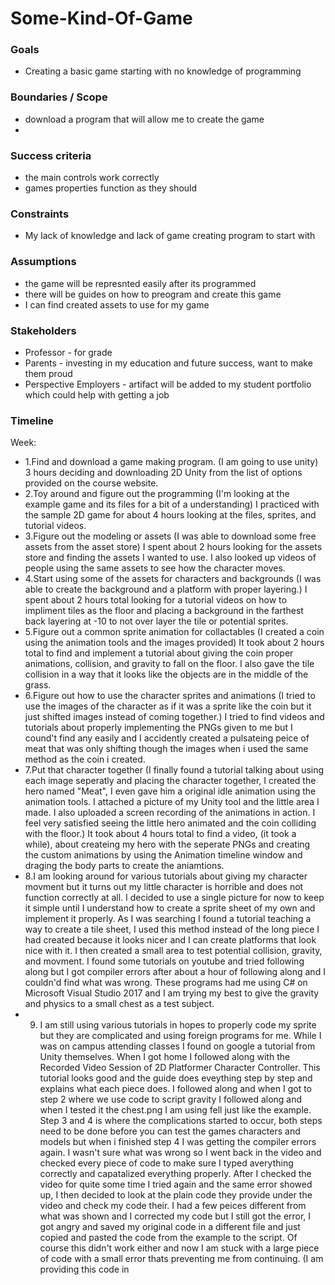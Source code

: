 # Some-Kind-Of-Game
### Goals

-   Creating a basic game starting with no knowledge of programming

### Boundaries / Scope

-   download a program that will allow me to create the game
-   

### Success criteria

-  the main controls work correctly
-  games properties function as they should

### Constraints

-   My lack of knowledge and lack of game creating program to start with

### Assumptions

-   the game will be represnted easily after its programmed
-   there will be guides on how to preogram and create this game
-   I can find created assets to use for my game

### Stakeholders

-   Professor - for grade
-   Parents - investing in my education and future success, want to make them proud
-   Perspective Employers - artifact will be added to my student portfolio which could help with getting a job

### Timeline

Week:

-   1.Find and download a game making program. (I am going to use unity) 3 hours deciding and downloading 2D Unity from the list of         options provided on the course website.
-   2.Toy around and figure out the programming (I'm looking at the example game and its files for a bit of a understanding) I               practiced with the sample 2D game for about 4 hours looking at the files, sprites, and tutorial videos.
-   3.Figure out the modeling or assets (I was able to download some free assets from the asset store) I spent about 2 hours looking         for the assets store and finding the assets I wanted to use. I also looked up videos of people using the same assets to see how         the character moves.
-   4.Start using some of the assets for characters and backgrounds (I was able to create the background and a platform with proper         layering.) I spent about 2 hours total looking for a tutorial videos on how to impliment tiles as the floor and placing a               background in the farthest back layering at -10 to not over layer the tile or potential sprites.
-   5.Figure out a common sprite animation for collactables (I created a coin using the animation tools and the images provided) It         took about 2 hours total to find and implement a tutorial about giving the coin proper animations, collision, and gravity to fall       on the floor. I also gave the tile collision in a way that it looks like the objects are in the middle of the grass.
-   6.Figure out how to use the character sprites and animations (I tried to use the images of the character as if it was a sprite           like the coin but it just shifted images instead of coming together.) I tried to find videos and tutorials about properly               implementing the PNGs given to me but I cound't find any easily and I accidently created a pulsateing peice of meat that was             only shifting though the images when i used the same method as the coin i created.
-   7.Put that character together (I finally found a tutorial talking about using each image seperatly and placing the character             together, I created the hero named "Meat", I even gave him a original idle animation using the animation tools. I attached a             picture of my Unity tool and the little area I made. I also uploaded a screen recording of the animations in action. I feel very         satisfied seeing the little hero animated and the coin colliding with the floor.) It took about 4 hours total to find a video, (it       took a while), about createing my hero with the seperate PNGs and creating the custom animations by using the Animation timeline         window and draging the body parts to create the aniamtions.
 -  8.I am looking around for various tutorials about giving my character movment but it turns out my little character is horrible and       does not function correctly at all. I decided to use a single picture for now to keep it simple until I understand how to create a       sprite sheet of my own and implement it properly. As I was searching I found a tutorial teaching a way to create a tile sheet, I         used this method instead of the long piece I had created because it looks nicer and I can create platforms that look nice with it. I     then created a small area to test potential collision, gravity, and movment. I found some tutorials on youtube and tried following       along but I got compiler errors after about a hour of following along and I couldn'd find what was wrong. These programs had me         using C# on Microsoft Visual Studio 2017 and I am trying my best to give the gravity and physics to a small chest as a test subject.
-   9. I am still using various tutorials in hopes to properly code my sprite but they are complicated and using foreign programs for       me. While I was on campus attending classes I found on google a tutorial from Unity themselves. When I got home I followed along         with the Recorded Video Session of 2D Platformer Character Controller. This tutorial looks good and the guide does eveything step by     step and explains what each piece does. I followed along and when I got to step 2 where we use code to script gravity I followed         along and when I tested it the chest.png I am using fell just like the example. Step 3 and 4 is where the complications started to       occur, both steps need to be done before you can test the games characters and models but when i finished step 4 I was getting the       compiler errors again. I wasn't sure what was wrong so I went back in the video and checked every piece of code to make sure I typed     averything correctly and capatalized everything properly. After I checked the video for quite some time I tried again and the same       error showed up, I then decided to look at the plain code they provide under the video and check my code their. I had a few peices       different from what was shown and I corrected my code but I still got the error, I got angry and saved my original code in a             different file and just copied and pasted the code from the example to the script. Of course this didn't work either and now I am       stuck with a large piece of code with a small error thats preventing me from continuing. (I am providing this code in 
